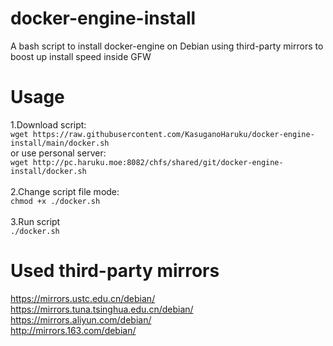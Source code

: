 # docker-engine-install
A bash script to install docker-engine on Debian using third-party mirrors to boost up install speed inside GFW

# Usage
1.Download script:\
`wget https://raw.githubusercontent.com/KasuganoHaruku/docker-engine-install/main/docker.sh`\
or use personal server:\
`wget http://pc.haruku.moe:8082/chfs/shared/git/docker-engine-install/docker.sh`\
\
2.Change script file mode:\
`chmod +x ./docker.sh`\
\
3.Run script\
`./docker.sh`

# Used third-party mirrors
https://mirrors.ustc.edu.cn/debian/ \
https://mirrors.tuna.tsinghua.edu.cn/debian/ \
https://mirrors.aliyun.com/debian/ \
http://mirrors.163.com/debian/
